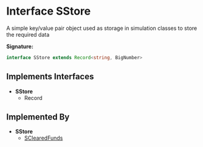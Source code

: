 
# Interface SStore

A simple key/value pair object used as storage in simulation classes to store the required data

<b>Signature:</b>

```typescript
interface SStore extends Record<string, BigNumber> 
```

## Implements Interfaces

- <b>SStore</b>
    - Record

## Implemented By

- <b>SStore</b>
    - [SClearedFunds](./sclearedfunds.md)

